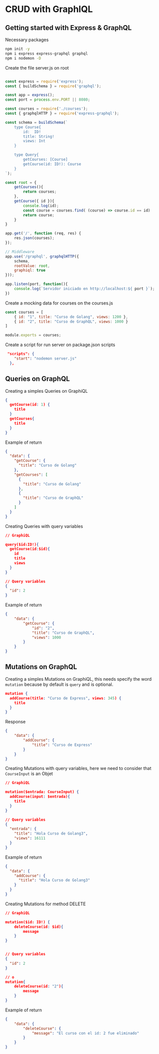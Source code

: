 # CRUD with GraphlQL 

## Getting started with Express & GraphQL

Necessary packages

```sh
npm init -y
npm i express express-graphql graphql
npm i nodemon -D
```

Create the file server.js on root
```js

const express = require('express');
const { buildSchema } = require('graphql');

const app = express();
const port = process.env.PORT || 8080;

const courses = require('./courses');
const { graphqlHTTP } = require('express-graphql');

const schema = buildSchema(`
    type Course{
        id:  ID!
        title: String!
        views: Int
    }

    type Query{
        getCourses: [Course]
        getCourse(id: ID!): Course
    }
`);

const root = {
    getCourses(){
        return courses;
    },
    getCourse({ id }){
        console.log(id);
        const course = courses.find( (course) => course.id == id)
        return course;
    }
}

app.get('/', function (req, res) {
    res.json(courses);
});

// Middleware
app.use('/graphql', graphqlHTTP({
    schema,
    rootValue: root,
    graphiql: true
}));

app.listen(port, function(){
    console.log(`Servidor iniciado en http://localhost:${ port }`);
})
```

Create a mocking data for courses on the courses.js
```js
const courses = [
    { id: "1", title: "Curso de Golang", views: 1200 },
    { id: "2", title: "Curso de GraphQL", views: 1000 }
]

module.exports = courses;
```
Create a script for run server on package.json scripts
```json
 "scripts": {
    "start": "nodemon server.js"
  },
```
## Queries on GraphQL
Creating a simples Queries on GraphiQL
```json
{
  getCourse(id: 1) {
    title
  }
  getCourses{
    title
  }
}

```
Example of return
```json
{
  "data": {
    "getCourse": {
      "title": "Curso de Golang"
    },
    "getCourses": [
      {
        "title": "Curso de Golang"
      },
      {
        "title": "Curso de GraphQL"
      }
    ]
  }
}
```

Creating Queries with query variables
```json
// GraphiQL

query($id:ID!){
  getCourse(id:$id){
    id
    title
    views
  }
}

// Query variables
{
  "id": 2
}
```
Example of return
```json
{
    "data": {
        "getCourse": {
            "id": "2",
            "title": "Curso de GraphQL",
            "views": 1000
        }
    }
}
```
## Mutations on GraphQL
Creating a simples Mutations on GraphiQL, this needs specify the word `mutation` because by default is `query` and is optional.
```json
mutation {
  addCourse(title: "Curso de Express", views: 345) {
    title
  }
}
```
Response
```json
{
    "data": {
        "addCourse": {
            "title": "Curso de Express"
        }
    }
}
```
Creating Mutations with query variables, here we need to consider that `CourseInput` is an Objet
```json
// GraphiQL

mutation($entrada: CourseInput) {
  addCourse(input: $entrada){
    title
  }
}

// Query variables
{
  "entrada": {
    "title": "Hola Curso de Golang3",
    "views": 16111
  }
}
```
Example of return
```json
{
  "data": {
    "addCourse": {
      "title": "Hola Curso de Golang3"
    }
  }
}
```
Creating Mutations for method DELETE
```json
// GraphiQL

mutation($id: ID!) {
    deleteCourse(id: $id){
        message
    }
}


// Query variables
{
  "id": 2
} 

// o
mutation{
    deleteCourse(id: "2"){
        message
    }
}
```
Example of return
```json
{
    "data": {
        "deleteCourse": {
            "message": "El curso con el id: 2 fue eliminado"
        }
    }
}
```
